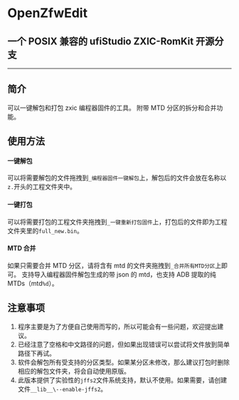 # OpenZfwEdit

## 一个 POSIX 兼容的 ufiStudio ZXIC-RomKit 开源分支

---

## 简介

可以一键解包和打包 zxic 编程器固件的工具。
附带 MTD 分区的拆分和合并功能。

## 使用方法

#### 一键解包

可以将需要解包的文件拖拽到`_编程器固件一键解包`上，解包后的文件会放在名称以`z.`开头的工程文件夹中。

#### 一键打包

可以将需要打包的工程文件夹拖拽到`_一键重新打包固件`上，打包后的文件即为工程文件夹里的`full_new.bin`。

#### MTD 合并

如果只需要合并 MTD 分区，请将含有 mtd 的文件夹拖拽到`_合并所有MTD分区`上即可。
支持导入编程器固件解包生成的带 json 的 mtd，也支持 ADB 提取的纯 MTDs（mtd`%d`）。

## 注意事项

1. 程序主要是为了方便自己使用而写的，所以可能会有一些问题，欢迎提出建议。
2. 已经注意了空格和中文路径的问题，但如果出现错误可以尝试将文件放到简单路径下再试。
3. 软件会解包所有受支持的分区类型。如果某分区未修改，那么建议打包时删除相应的解包文件夹，将会自动使用原版。
4. 此版本提供了实验性的`jffs2`文件系统支持，默认不使用。如果需要，请创建文件`__lib__\--enable-jffs2`。
